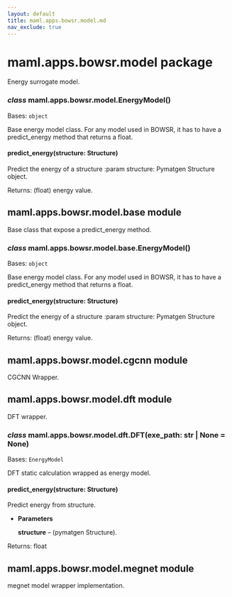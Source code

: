 ```yaml
---
layout: default
title: maml.apps.bowsr.model.md
nav_exclude: true
---
```


# maml.apps.bowsr.model package

Energy surrogate model.


### _class_ maml.apps.bowsr.model.EnergyModel()
Bases: `object`

Base energy model class. For any model used in BOWSR, it has to have
a predict_energy method that returns a float.


#### predict_energy(structure: Structure)
Predict the energy of a structure
:param structure: Pymatgen Structure object.

Returns: (float) energy value.


## maml.apps.bowsr.model.base module

Base class that expose a predict_energy method.


### _class_ maml.apps.bowsr.model.base.EnergyModel()
Bases: `object`

Base energy model class. For any model used in BOWSR, it has to have
a predict_energy method that returns a float.


#### predict_energy(structure: Structure)
Predict the energy of a structure
:param structure: Pymatgen Structure object.

Returns: (float) energy value.

## maml.apps.bowsr.model.cgcnn module

CGCNN Wrapper.

## maml.apps.bowsr.model.dft module

DFT wrapper.


### _class_ maml.apps.bowsr.model.dft.DFT(exe_path: str | None = None)
Bases: `EnergyModel`

DFT static calculation wrapped as energy model.


#### predict_energy(structure: Structure)
Predict energy from structure.


* **Parameters**

    **structure** – (pymatgen Structure).


Returns: float

## maml.apps.bowsr.model.megnet module

megnet model wrapper implementation.
